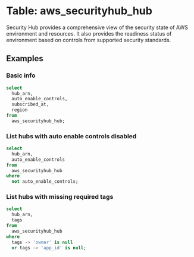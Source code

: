 # Table: aws_securityhub_hub

Security Hub provides a comprehensive view of the security state of AWS environment and resources. It also provides the readiness status of environment based on controls from supported security standards.

## Examples

### Basic info

```sql
select
  hub_arn,
  auto_enable_controls,
  subscribed_at,
  region
from
  aws_securityhub_hub;
```


### List hubs with auto enable controls disabled

```sql
select
  hub_arn,
  auto_enable_controls
from
  aws_securityhub_hub
where
  not auto_enable_controls;
```


### List hubs with missing required tags

```sql
select
  hub_arn,
  tags
from
  aws_securityhub_hub
where
  tags -> 'owner' is null
  or tags -> 'app_id' is null;
```
